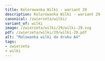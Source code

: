```yaml
---
title: Kolorowanka Wilki - wariant 29
description: Kolorowanka Wilki - wariant 29
canonical: /zwierzeta/wilki/
variant_of: wilki
image: /zwierzeta/wilki/29/wilki-29.svg
pdf: /zwierzeta/wilki/29/wilki-29.pdf
alt: "Malowanka wilki do druku A4"
tags:
- zwierzeta
- wilki
---
```

